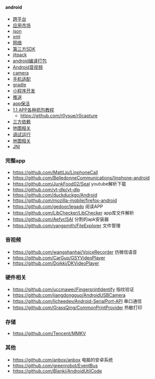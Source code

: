   #### android
  * [跨平台](./multiplatform.md)
  * [应用市场](/notes/android/other/appstore.md)
  * [json](/notes/android/other/json.md)
  * [xml](/notes/android/other/xml.md)
  * [网络](/notes/android/other/net.md)
  * [第三方SDK](/notes/android/other/sdk.md)
  * [jitpack](/notes/android/other/jitpack.md)
  * [android编译打包](/notes/android/other/android编译打包.md)
  * [Android音视频](/notes/android/other/Android音视频编解码.md)
  * [camera](/notes/android/other/camera.md)
  * [手机适配](/notes/android/other/adapt/index.md)
  * [gradle](/notes/android/other/gradle.md)
  * [小程序开发](/notes/android/other/小程序开发.md)
  * [推送](/notes/android/other/push.md)
  * [app保活](/notes/android/other/alive.md)
  * [1.1 APP各种抓包教程](https://www.ddosi.org/app-packet-captures)
     * https://github.com/r0ysue/r0capture
  * [三方依赖](/notes/android/other/library/index.md)
  * [地图相关](/notes/android/map/index.md)
  * [调试运行](/notes/android/other/debug.md)
  * [地图相关](/notes/android/other/map.md)
  * [JNI](/notes/android/other/jni.md)
### 完整app
- https://github.com/MattLjp/LinphoneCall 
- https://github.com/BelledonneCommunications/linphone-android
- https://github.com/JunkFood02/Seal youtube解析下载
- https://github.com/yt-dlp/yt-dlp
- https://github.com/duckduckgo/Android
- https://github.com/mozilla-mobile/firefox-android
- https://github.com/gedoor/legado 阅读APP
- https://github.com/LibChecker/LibChecker app库文件解析
- https://github.com/Aefyr/SAI 分割的apk安装器
- https://github.com/yangsmith/FileExplorer 文件管理

### 音视频
- https://github.com/wangshanhai/VoiceRecorder 仿微信语音
- https://github.com/CarGuo/GSYVideoPlayer
- https://github.com/Doikki/DKVideoPlayer


### 硬件相关
- https://github.com/uccmawei/FingerprintIdentify 指纹验证
- https://github.com/jiangdongguo/AndroidUSBCamera
- https://github.com/licheedev/Android-SerialPort-API 串口通信
- https://github.com/GrassQing/CommonPrintProvider 热敏打印

### 存储
- https://github.com/Tencent/MMKV

### 其他
- https://github.com/anbox/anbox 电脑的安卓系统
- https://github.com/greenrobot/EventBus
- https://github.com/Blankj/AndroidUtilCode
